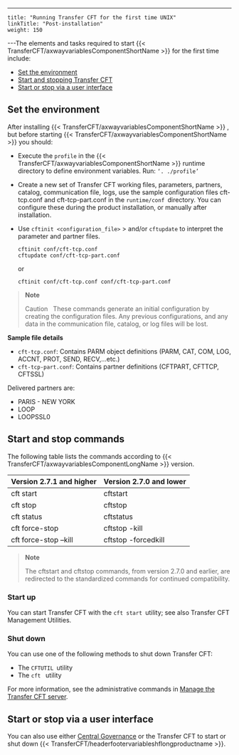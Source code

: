 ---
    title: "Running Transfer CFT for the first time UNIX"
    linkTitle: "Post-installation"
    weight: 150
---The elements and tasks required to
start {{< TransferCFT/axwayvariablesComponentShortName  >}} for the first time include:

- [Set the environment](#Set)
- [Start and stopping Transfer
    CFT](#Configuring_CFT_)
- [Start or stop via a user interface](#Start2)

<span id="Set"></span>

## Set the environment

After installing {{< TransferCFT/axwayvariablesComponentShortName  >}}
, but before starting {{< TransferCFT/axwayvariablesComponentShortName  >}} you should:

- Execute the `profile` in the {{< TransferCFT/axwayvariablesComponentShortName >}} runtime directory to define environment
    variables. Run: `‘. ./profile’`
- Create a new set of Transfer
    CFT working files, parameters, partners, catalog, communication file, logs,
    use the sample configuration files cft-tcp.conf and cft-tcp-part.conf in the `runtime/conf `directory. You can configure these during the product installation, or manually after installation.
- Use `cftinit <configuration_file>` > and/or `cftupdate` to interpret the parameter and
    partner files.  
    ```
    cftinit conf/cft-tcp.conf
    cftupdate conf/cft-tcp-part.conf
    ```
      
    or  
    ```
    cftinit conf/cft-tcp.conf conf/cft-tcp-part.conf
    ```

> **Note**
>
> Caution  
> These commands generate an initial configuration by creating the configuration files. Any previous configurations, and any data in the communication file, catalog, or log files will be lost.

****Sample file details****

- `cft-tcp.conf`: Contains PARM object definitions (PARM, CAT, COM, LOG, ACCNT, PROT, SEND, RECV,...etc.)
- `cft-tcp-part.conf`: Contains partner definitions (CFTPART, CFTTCP, CFTSSL)

Delivered partners are:

- PARIS - NEW YORK
- LOOP
- LOOPSSL0

## Start and stop commands

The following table lists the commands according to {{< TransferCFT/axwayvariablesComponentLongName  >}} version.


| Version 2.7.1 and higher  | Version 2.7.0 and lower  |
| --- | --- |
| cft start  | cftstart  |
| cft stop  | cftstop  |
| cft status  | cftstatus  |
| cft force-stop  | cftstop -kill  |
| cft force-stop –kill  | cftstop -forcedkill  |


> **Note**
>
> The cftstart and cftstop commands, from version 2.7.0 and earlier, are redirected to the standardized commands for continued compatibility.

<span id="Configuring_CFT_"></span>

### Start up

You can start Transfer CFT with the `cft start `utility; see also Transfer CFT Management Utilities.

<span id="Shut"></span>

### Shut down

You can use one of the following methods to shut down Transfer CFT:

- The `CFTUTIL `utility
- The `cft ` utility

For more information, see the administrative commands in [Manage the Transfer CFT server](https://docs.axway.com/bundle/TransferCFT_38_UsersGuide_allOS_en_HTML5/page/Content/administration/start_stop_cft.htm).

<span id="Start2"></span>

## Start or stop via a user interface

You can also use either [Central Governance](https://docs.axway.com/bundle/CentralGovernance_113_UsersGuide_allOS_en_HTML5/page/Content/CentralGov/operations/t_startCFT.htm) or the Transfer CFT to start or shut down {{< TransferCFT/headerfootervariableshflongproductname  >}}.
